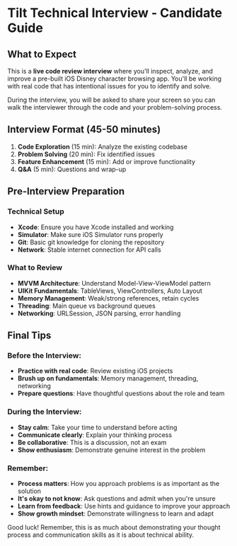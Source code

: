 # Tilt Technical Interview - Candidate Guide

## What to Expect
This is a **live code review interview** where you'll inspect, analyze, and improve a pre-built iOS Disney character browsing app. You'll be working with real code that has intentional issues for you to identify and solve.

During the interview, you will be asked to share your screen so you can walk the
interviewer through the code and your problem-solving process.

## Interview Format (45-50 minutes)
1. **Code Exploration** (15 min): Analyze the existing codebase
2. **Problem Solving** (20 min): Fix identified issues
3. **Feature Enhancement** (15 min): Add or improve functionality
4. **Q&A** (5 min): Questions and wrap-up

## Pre-Interview Preparation

### Technical Setup
- **Xcode**: Ensure you have Xcode installed and working
- **Simulator**: Make sure iOS Simulator runs properly
- **Git**: Basic git knowledge for cloning the repository
- **Network**: Stable internet connection for API calls

### What to Review
- **MVVM Architecture**: Understand Model-View-ViewModel pattern
- **UIKit Fundamentals**: TableViews, ViewControllers, Auto Layout
- **Memory Management**: Weak/strong references, retain cycles
- **Threading**: Main queue vs background queues
- **Networking**: URLSession, JSON parsing, error handling









## Final Tips

### Before the Interview:
- **Practice with real code**: Review existing iOS projects
- **Brush up on fundamentals**: Memory management, threading, networking
- **Prepare questions**: Have thoughtful questions about the role and team

### During the Interview:
- **Stay calm**: Take your time to understand before acting
- **Communicate clearly**: Explain your thinking process
- **Be collaborative**: This is a discussion, not an exam
- **Show enthusiasm**: Demonstrate genuine interest in the problem

### Remember:
- **Process matters**: How you approach problems is as important as the solution
- **It's okay to not know**: Ask questions and admit when you're unsure
- **Learn from feedback**: Use hints and guidance to improve your approach
- **Show growth mindset**: Demonstrate willingness to learn and adapt

Good luck! Remember, this is as much about demonstrating your thought process and communication skills as it is about technical ability.
